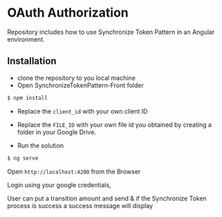 # OAuth Authorization

Repository includes how to use Synchronize Token Pattern in an Angular environment.
## Installation
* clone the repository to you local machine
* Open SynchronizeTokenPattern-Front folder
```sh
$ npm install
```

* Replace the `client_id` with your own client ID
* Replace the `FILE_ID` with your own file id you obtained by creating a folder in your Google Drive.

* Run the solution
```sh
$ ng serve
```
Open `http://localhost:4200` from the Browser

Login using your google credentials,

User can put a transition amount and send & if the Synchronize Token process is success a success message will display